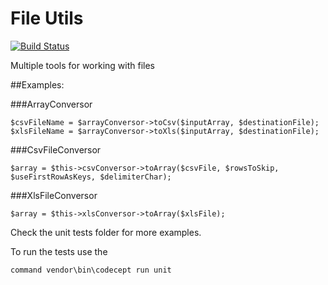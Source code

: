 File Utils
=============
[![Build Status](https://travis-ci.org/reynholm-industries/FileUtils.svg?branch=master)](https://travis-ci.org/reynholm-industries/FileUtils)

Multiple tools for working with files

##Examples:

###ArrayConversor
```
$csvFileName = $arrayConversor->toCsv($inputArray, $destinationFile);
$xlsFileName = $arrayConversor->toXls($inputArray, $destinationFile);
```

###CsvFileConversor
```
$array = $this->csvConversor->toArray($csvFile, $rowsToSkip, $useFirstRowAsKeys, $delimiterChar);
```


###XlsFileConversor
```
$array = $this->xlsConversor->toArray($xlsFile);
```

Check the unit tests folder for more examples.

To run the tests use the
```
command vendor\bin\codecept run unit
```
